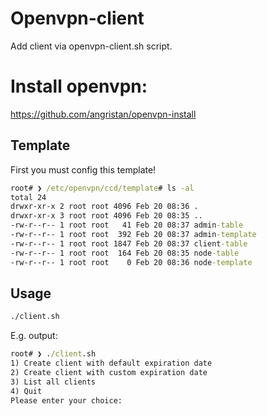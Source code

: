 # Openvpn-client
Add client via openvpn-client.sh script.

# Install openvpn:
https://github.com/angristan/openvpn-install

## Template 
First you must config this template!
```cmd
root# ❯ /etc/openvpn/ccd/template# ls -al
total 24
drwxr-xr-x 2 root root 4096 Feb 20 08:36 .
drwxr-xr-x 3 root root 4096 Feb 20 08:35 ..
-rw-r--r-- 1 root root   41 Feb 20 08:37 admin-table
-rw-r--r-- 1 root root  392 Feb 20 08:37 admin-template
-rw-r--r-- 1 root root 1847 Feb 20 08:37 client-table
-rw-r--r-- 1 root root  164 Feb 20 08:35 node-table
-rw-r--r-- 1 root root    0 Feb 20 08:36 node-template
```
## Usage
```cmd
./client.sh
```
E.g. output:
```cmd
root# ❯ ./client.sh 
1) Create client with default expiration date
2) Create client with custom expiration date
3) List all clients
4) Quit
Please enter your choice: 
```
